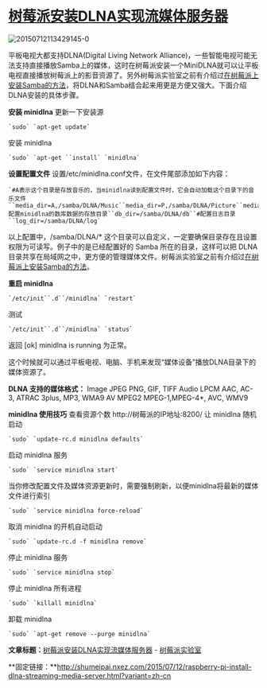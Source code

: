 # [树莓派安装DLNA实现流媒体服务器](http://shumeipai.nxez.com/2015/07/12/raspberry-pi-install-dlna-streaming-media-server.html?variant=zh-cn)

 

![20150712113429145-0](http://shumeipai.nxez.com/wp-content/uploads/2015/07/20150712113429145-0.jpg)

平板电视大都支持DLNA(Digital Living Network Alliance)，一些智能电视可能无法支持直接播放Samba上的媒体，这时在树莓派安装一个MiniDLNA就可以让平板电视直接播放树莓派上的影音资源了。另外树莓派实验室之前有介绍过[在树莓派上安装Samba的方法](http://shumeipai.nxez.com/2013/08/24/install-nas-on-raspberrypi.html)，将DLNA和Samba结合起来用更是方便又强大。下面介绍DLNA安装的具体步骤。

**安装 minidlna**
 更新一下安装源

```
`sudo` `apt-get update`
```

安装 minidlna

```
`sudo` `apt-get ``install` `minidlna`
```

**设置配置文件**
 设置/etc/minidlna.conf文件，在文件尾部添加如下内容：

```
`#A表示这个目录是存放音乐的，当minidlna读到配置文件时，它会自动加载这个目录下的音乐文件``media_dir=A,/samba/DLNA/Music``media_dir=P,/samba/DLNA/Picture``media_dir=V,/samba/DLNA/Video``#配置minidlna的数库数据的存放目录``db_dir=/samba/DLNA/db``#配置日志目录``log_dir=/samba/DLNA/log`
```

以上配置中，/samba/DLNA/* 这个目录可以自定义，一定要确保目录存在且设置权限为可读写。例子中的是已经配置好的 Samba 所在的目录，这样可以把 DLNA 目录共享在局域网之中，更方便的管理媒体文件。树莓派实验室之前有介绍过[在树莓派上安装Samba的方法](http://shumeipai.nxez.com/2013/08/24/install-nas-on-raspberrypi.html)。

**重启 minidlna**

```
`/etc/init``.d``/minidlna` `restart`
```

测试

```
`/etc/init``.d``/minidlna` `status`
```

返回 [ok] minidlna is running 为正常。

这个时候就可以通过平板电视、电脑、手机来发现“媒体设备”播放DLNA目录下的媒体资源了。

**DLNA 支持的媒体格式：**
 Image JPEG PNG, GIF, TIFF
 Audio LPCM AAC, AC-3, ATRAC 3plus, MP3, WMA9
 AV MPEG2 MPEG-1,MPEG-4*, AVC, WMV9

**minidlna 使用技巧**
 查看资源个数
 http://树莓派的IP地址:8200/
 让 minidlna 随机启动

```
`sudo` `update-rc.d minidlna defaults`
```

启动 minidlna 服务

```
`sudo` `service minidlna start`
```

当你修改配置文件及媒体资源更新时，需要强制刷新，以便minidlna将最新的媒体文件进行索引

```
`sudo` `service minidlna force-reload`
```

取消 minidlna 的开机自动启动

```
`sudo` `update-rc.d -f minidlna remove`
```

停止 minidlna 服务

```
`sudo` `service minidlna stop`
```

停止 minidlna 所有进程

```
`sudo` `killall minidlna`
```

卸载 minidlna

```
`sudo` `apt-get remove --purge minidlna`
```

**文章标题：**[树莓派安装DLNA实现流媒体服务器](http://shumeipai.nxez.com/2015/07/12/raspberry-pi-install-dlna-streaming-media-server.html?variant=zh-cn) - [树莓派实验室](http://shumeipai.nxez.com/?variant=zh-cn)

**固定链接：**http://shumeipai.nxez.com/2015/07/12/raspberry-pi-install-dlna-streaming-media-server.html?variant=zh-cn
